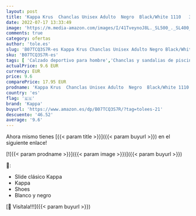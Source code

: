 ```yaml
---
layout: post
title: 'Kappa Krus  Chanclas Unisex Adulto  Negro  Black/White 1110   39 EU'
date: 2022-07-17 13:33:49
image: 'https://m.media-amazon.com/images/I/41TveynoJ8L._SL500_._SL400_.jpg'
comments: true
category: ofertas
author: 'tole.es'
slug: 'B07TCQ3S7R-es Kappa Krus Chanclas Unisex Adulto Negro Black/White 1110...'
sku: 'B07TCQ3S7R-es'
tags: [ 'Calzado deportivo para hombre','Chanclas y sandalias de piscina para hombre','Zapatillas y calzado deportivo para hombre','Zapatos','Zapatos para hombre','Zapatos y complementos','chanclas','kappa','🇪🇸', ]
actualPrice: 9.6 EUR
currency: EUR
price: 9.6
comparePrice: 17.95 EUR
prodname: 'Kappa Krus  Chanclas Unisex Adulto  Negro  Black/White 1110   39 EU'
country: 'es'
flag: '🇪🇸'
brand: 'Kappa'
buyurl: 'https://www.amazon.es/dp/B07TCQ3S7R/?tag=tolees-21'
descuento: '46.52'
average: '9.6'
---
```


Ahora mismo tienes [{{< param title >}}]({{< param buyurl >}}) en el siguiente enlace!

[![{{< param prodname >}}]({{< param image >}})]({{< param buyurl >}})

🔎:

- Slide clásico Kappa
- Kappa
- Shoes
- Blanco y negro

[🛒 Visítala!!!]({{< param buyurl >}})
